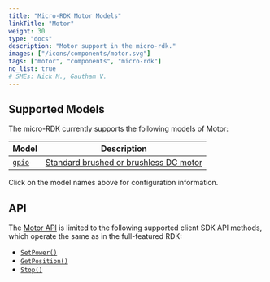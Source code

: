 ```yaml
---
title: "Micro-RDK Motor Models"
linkTitle: "Motor"
weight: 30
type: "docs"
description: "Motor support in the micro-rdk."
images: ["/icons/components/motor.svg"]
tags: ["motor", "components", "micro-rdk"]
no_list: true
# SMEs: Nick M., Gautham V.
---
```


## Supported Models

The micro-RDK currently supports the following models of Motor:

<!-- prettier-ignore -->
| Model | Description |
| ----- | ----------- |
| [`gpio`](./gpio/) | [Standard brushed or brushless DC motor](https://en.wikipedia.org/wiki/DC_motor) |

Click on the model names above for configuration information.

## API

The [Motor API](/components/motor/#api) is limited to the following supported client SDK API methods, which operate the same as in the full-featured RDK:

- [`SetPower()`](/components/motor/#setpower)
- [`GetPosition()`](/components/motor/#getposition)
- [`Stop()`](/components/motor/#stop)
